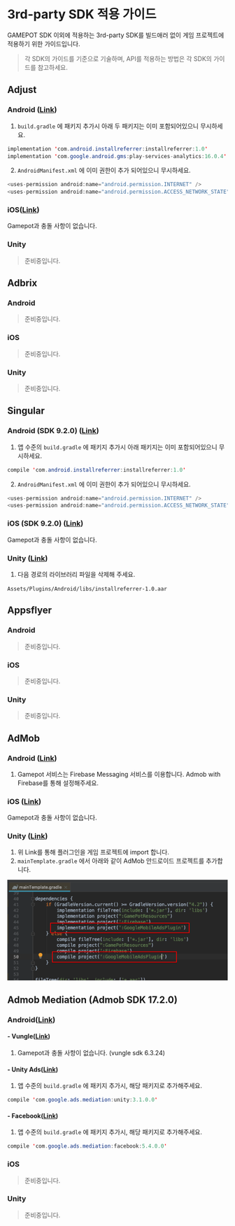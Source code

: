 # 3rd-party SDK 적용 가이드

GAMEPOT SDK 이외에 적용하는 3rd-party SDK를 빌드애러 없이 게임 프로젝트에 적용하기 위한 가이드입니다.

> 각 SDK의 가이드를 기준으로 기술하며, API를 적용하는 방법은 각 SDK의 가이드를 참고하세요.

## Adjust

### Android ([Link](https://github.com/adjust/android_sdk/blob/master/doc/korean/README.md#qs-getting-started))

1. `build.gradle` 에 패키지 추가시 아래 두 패키지는 이미 포함되어있으니 무시하세요.

```java
implementation 'com.android.installreferrer:installreferrer:1.0'
implementation 'com.google.android.gms:play-services-analytics:16.0.4'
```

2. `AndroidManifest.xml` 에 이미 권한이 추가 되어있으니 무시하세요.

```java
<uses-permission android:name="android.permission.INTERNET" />
<uses-permission android:name="android.permission.ACCESS_NETWORK_STATE" />
```

### iOS([Link](https://github.com/adjust/ios_sdk/blob/master/README.md))

Gamepot과 충돌 사항이 없습니다.

### Unity

> 준비중입니다.

## Adbrix

### Android

> 준비중입니다.

### iOS

> 준비중입니다.

### Unity

> 준비중입니다.

## Singular 

### Android (SDK 9.2.0) ([Link](https://developers.singular.net/docs/android-sdk))

1. 앱 수준의 `build.gradle` 에 패키지 추가시 아래 패키지는 이미 포함되어있으니 무시하세요.

```java
compile 'com.android.installreferrer:installreferrer:1.0'
```

2. `AndroidManifest.xml` 에 이미 권한이 추가 되어있으니 무시하세요.

```java
<uses-permission android:name="android.permission.INTERNET" />
<uses-permission android:name="android.permission.ACCESS_NETWORK_STATE" />
```

### iOS (SDK 9.2.0) ([Link](https://developers.singular.net/docs/ios-sdk))

Gamepot과 충돌 사항이 없습니다.

### Unity ([Link](https://developers.singular.net/docs/unity-sdk))

1. 다음 경로의 라이브러리 파일을 삭제해 주세요.

`Assets/Plugins/Android/libs/installreferrer-1.0.aar`

## Appsflyer

### Android

> 준비중입니다.

### iOS

> 준비중입니다.

### Unity

> 준비중입니다.

## AdMob

### Android ([Link](https://firebase.google.com/docs/admob/android/quick-start?hl=ko))

1. Gamepot 서비스는 Firebase Messaging 서비스를 이용합니다.
Admob with Firebase를 통해 설정해주세요.

### iOS ([Link](https://developers.google.com/admob/ios/quick-start?hl=ko))

Gamepot과 충돌 사항이 없습니다.

### Unity ([Link](https://developers.google.com/admob/unity/start))

1. 위 Link를 통해 플러그인을 게임 프로젝트에 import 합니다.
2. `mainTemplate.gradle` 에서 아래와 같이 AdMob 안드로이드 프로젝트를 추가합니다.

![gamepot-3rdparty-001](./images/gamepot-3rdparty-001.png)

## Admob Mediation (Admob SDK 17.2.0)

### Android([Link](https://developers.google.com/admob/android/mediate))

#### - Vungle([Link](https://developers.google.com/admob/android/mediation/vungle))

1. Gamepot과 충돌 사항이 없습니다. (vungle sdk 6.3.24)

#### - Unity Ads([Link](https://developers.google.com/admob/android/mediation/unity))

1. 앱 수준의 `build.gradle` 에 패키지 추가시, 해당 패키지로 추가해주세요.

```java
compile 'com.google.ads.mediation:unity:3.1.0.0'
```

#### - Facebook([Link](https://developers.google.com/admob/android/mediation/facebook))

1. 앱 수준의 `build.gradle` 에 패키지 추가시, 해당 패키지로 추가해주세요.

```java
compile 'com.google.ads.mediation:facebook:5.4.0.0'
```

### iOS

> 준비중입니다.

### Unity

> 준비중입니다.
